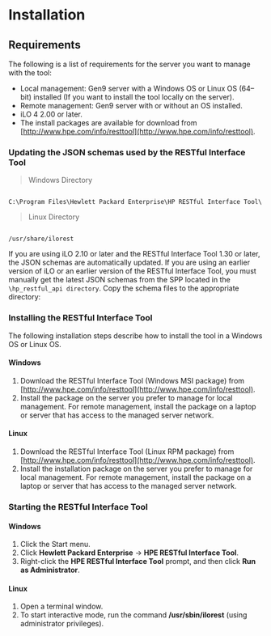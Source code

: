 # Installation

## Requirements

The following is a list of requirements for the server you want to manage with the tool:

- Local management: Gen9 server with a Windows OS or Linux OS (64–bit) installed (If you want to install the tool locally on the server).
- Remote management: Gen9 server with or without an OS installed.
- iLO 4 2.00 or later.
- The install packages are available for download from [http://www.hpe.com/info/resttool](http://www.hpe.com/info/resttool).

### Updating the JSON schemas used by the RESTful Interface Tool

> Windows Directory

```

C:\Program Files\Hewlett Packard Enterprise\HP RESTful Interface Tool\

```

> Linux Directory

```

/usr/share/ilorest

```

If you are using iLO 2.10 or later and the RESTful Interface Tool 1.30 or later, the JSON schemas are automatically updated. If you are using an earlier version of iLO or an earlier version of the RESTful Interface Tool, you must manually get the latest JSON schemas from the SPP located in the `\hp_restful_api directory`. Copy the schema files to the appropriate directory:

### Installing the RESTful Interface Tool

The following installation steps describe how to install the tool in a Windows OS or Linux OS.
#### Windows
1. Download the RESTful Interface Tool (Windows MSI package) from [http://www.hpe.com/info/resttool](http://www.hpe.com/info/resttool).
2. Install the package on the server you prefer to manage for local management. For remote management, install the package on a laptop or server that has access to the managed server network.

#### Linux
1. Download the RESTful Interface Tool (Linux RPM package) from [http://www.hpe.com/info/resttool](http://www.hpe.com/info/resttool).
2. Install the installation package on the server you prefer to manage for local management. For remote management, install the package on a laptop or server that has access to the managed server network.

### Starting the RESTful Interface Tool

#### Windows
1. Click the Start menu.
2. Click **Hewlett Packard Enterprise** → **HPE RESTful Interface Tool**.
3. Right-click the **HPE RESTful Interface Tool** prompt, and then click **Run as Administrator**.

#### Linux
1. Open a terminal window.
2. To start interactive mode, run the command **/usr/sbin/ilorest** (using administrator privileges).

